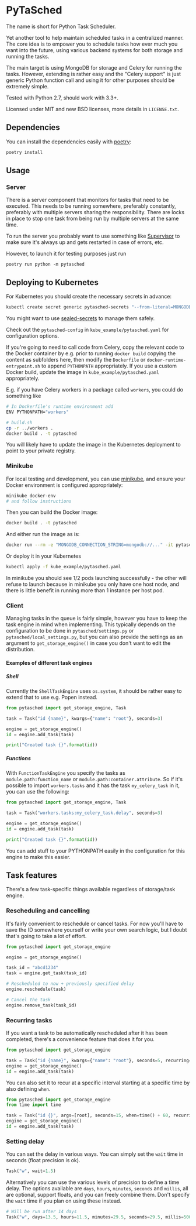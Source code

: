 # PyTaSched

The name is short for Python Task Scheduler.

Yet another tool to help maintain scheduled tasks in a centralized manner. The
core idea is to empower you to schedule tasks how ever much you want into the
future, using various backend systems for both storage and running the tasks.

The main target is using MongoDB for storage and Celery for running the tasks.
However, extending is rather easy and the "Celery support" is just generic
Python function call and using it for other purposes should be extremely simple.

Tested with Python 2.7, should work with 3.3+.

Licensed under MIT and new BSD licenses, more details in `LICENSE.txt`.


## Dependencies
 
You can install the dependencies easily with [poetry](https://python-poetry.org):

```bash
poetry install
```


## Usage

### Server

There is a server component that monitors for tasks that need to be executed.
This needs to be running somewhere, preferably constantly, preferably with
multiple servers sharing the responsibility. There are locks in place to stop
one task from being run by multiple servers at the same time.

To run the server you probably want to use something like
[Supervisor](http://supervisord.org/) to make sure it's always up and gets
restarted in case of errors, etc.

However, to launch it for testing purposes just run

```
poetry run python -m pytasched
```


## Deploying to Kubernetes

For Kubernetes you should create the necessary secrets in advance:

```bash
kubectl create secret generic pytasched-secrets "--from-literal=MONGODB_CONNECTION_STRING=mongodb://localhost"
```

You might want to use [sealed-secrets](https://github.com/bitnami-labs/sealed-secrets) to manage them safely.

Check out the `pytasched-config` in `kube_example/pytasched.yaml` for configuration options.

If you're going to need to call code from Celery, copy the relevant code to the Docker container by e.g. prior to running `docker build` copying the content as subfolders here, then modify the `Dockerfile` or `docker-runtime-entrypoint.sh` to append `PYTHONPATH` appropriately. If you use a custom Docker build, update the image in `kube_example/pytasched.yaml` appropriately.

E.g. if you have Celery workers in a package called `workers`, you could do something like

```bash
# In Dockerfile's runtime environment add
ENV PYTHONPATH="workers"

# build.sh
cp -r ../workers .
docker build . -t pytasched
```

You will likely have to update the image in the Kubernetes deployment to point to your private registry.


### Minikube

For local testing and development, you can use [minikube](https://github.com/kubernetes/minikube), and ensure your Docker environment is configured appropriately:

```bash
minikube docker-env
# and follow instructions
```

Then you can build the Docker image:

```bash
docker build . -t pytasched
```

And either run the image as is:

```bash
docker run --rm -e "MONGODB_CONNECTION_STRING=mongodb://..." -it pytasched
```

Or deploy it in your Kubernetes

```bash
kubectl apply -f kube_example/pytasched.yaml
```

In minikube you should see 1/2 pods launching successfully - the other will refuse to launch because in minikube you only have one host node, and there is little benefit in running more than 1 instance per host pod.


### Client

Managing tasks in the queue is fairly simple, however you have to keep the
task engine in mind when implementing. This typically depends on the 
configuration to be done in `pytasched/settings.py` or 
`pytasched/local_settings.py`, but you can also provide the settings as an
argument to `get_storage_engine()` in case you don't want to edit the
distribution.


#### Examples of different task engines

##### Shell

Currently the `ShellTaskEngine` uses `os.system`, it should be rather easy to
extend that to use e.g. Popen instead.

```python
from pytasched import get_storage_engine, Task

task = Task("id {name}", kwargs={"name": "root"}, seconds=3)

engine = get_storage_engine()
id = engine.add_task(task)

print("Created task {}".format(id))
```


##### Functions

With `FunctionTaskEngine` you specify the tasks as `module.path:function_name`
or `module.path:container.attribute`. So if it's possible to import 
`workers.tasks` and it has the task `my_celery_task` in it, you can use the 
following:

```python
from pytasched import get_storage_engine, Task

task = Task("workers.tasks:my_celery_task.delay", seconds=3)

engine = get_storage_engine()
id = engine.add_task(task)

print("Created task {}".format(id))
```

You can add stuff to your PYTHONPATH easily in the configuration for this
engine to make this easier.


## Task features

There's a few task-specific things available regardless of storage/task engine.


### Rescheduling and cancelling

It's fairly convenient to reschedule or cancel tasks. For now you'll have
to save the ID somewhere yourself or write your own search logic, but I doubt 
that's going to take a lot of effort.
 
```python
from pytasched import get_storage_engine

engine = get_storage_engine()

task_id = "abcd1234"
task = engine.get_task(task_id)

# Rescheduled to now + previously specified delay
engine.reschedule(task)

# Cancel the task
engine.remove_task(task_id)
```


### Recurring tasks

If you want a task to be automatically rescheduled after it has been completed,
there's a convenience feature that does it for you.
 
```python
from pytasched import get_storage_engine

task = Task("id {name}", kwargs={"name": "root"}, seconds=5, recurring=True)
engine = get_storage_engine()
id = engine.add_task(task)
```

You can also set it to recur at a specific interval starting at a specific time
by also defining `when`.

```python
from pytasched import get_storage_engine
from time import time

task = Task("id {}", args=[root], seconds=15, when=time() + 60, recurring=True)
engine = get_storage_engine()
id = engine.add_task(task)
```


### Setting delay

You can set the delay in various ways. You can simply set the `wait` time in
seconds (float precision is ok).

```python
Task("w", wait=1.5)
```

Alternatively you can use the various levels of precision to define a time
delay. The options available are `days`, `hours`, `minutes`, `seconds` and
`millis`, all are optional, support floats, and you can freely combine them.
Don't specify the `wait` time if you plan on using these instead.

```python
# Will be run after 14 days
Task("w", days=13.5, hours=11.5, minutes=29.5, seconds=29.5, millis=500)
```
